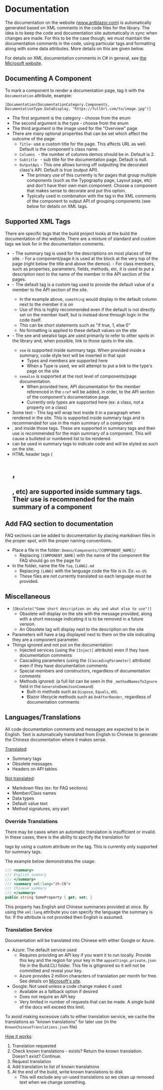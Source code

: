 # Documentation

The documentation on the website (www.antblazor.com) is automatically generated based on XML comments in the code files for the library. The idea is to keep the code and documentation site automatically in sync when changes are made. For this to be the case though, we must maintain the documentation comments in the code, using particular tags and formatting along with some data attributes. More details on this are given below. 

For details on XML documentation comments in C# in general, see [the Microsoft website](https://learn.microsoft.com/en-us/dotnet/csharp/language-reference/xmldoc/).



## Documenting A Component

To mark a component to render a documentation page, tag it with the `Documentation` attribute, example:

`[Documentation(DocumentationCategory.Components, DocumentationType.DataDisplay, "https://fullUrl.com/to/image.jpg")]`

- The first argument is the category - choose from the enum
- The second argument is the type - choose from the enum
- The third argument is the image used for the "Overview" page
- There are many optional properties that can be set which affect the outcome of the page:
  - `Title`- use a custom title for the page. This affects URL as well. Default is the component's class name.
  - `Columns ` - the number of columns demos should be in. Default is 2.
  - `Subtitle ` - sub title for the documentation page. Default is null.
  - `OutputApi` - This one allows turning off outputting the decorated class's API. Default is true (output API).
    - The primary use of this currently is for pages that group multiple components (such as the Typography page, Layout page, etc) and don't have their own main component. Choose a component that makes sense to decorate and put this option. 
    - Typically used in combination with the <seealso> tag in the XML comments of the component to output API of grouping components (see below for details on XML tags.



## Supported XML Tags

There are specific tags that the build project looks at the build the documentation of the website. There are a mixture of standard and custom tags we look for in the documentation comments.

- <summary> - The summary tag is used for the descriptions on most places of the site. 
  - For a component/page it is used at the block at the very top of the page (right below the title and above the demos).
  - For class members, such as properties, parameters, fields, methods, etc, it is used to put a description next to the name of the member in the API section of the pages.
- <default value="something" /> - The default tag is a custom tag used to provide the default value of a member to the API section of the site.
  - In the example above, `something` would display in the default column next to the member it is on
  - Use of this is highly recommended even if the default is not directly set on the member itself, but is instead done through logic in the code itself.
  - This can be short statements such as "if true, 1, else 0"
  - No formatting is applied to these default values on the site
- <seealso cref="SomethingTheLibrary" /> - The see and seealso tags are used primarily to refer to other spots in the library and, when possible, link to those spots in the site.
  - `see` is supported inside summary tags. When provided inside a summary, code style text will be inserted in that spot
    - Types and members are supported here
    - When a Type is used, we will attempt to put a link to the type's page on the site
  - `seealso` is supported at the root level of components/page documentation. 
    - When provided here, API documentation for the member referenced in the `cref` will be added, in order, to the API section of the component's documentation page.
    - Currently only types are supported here (ex: a class, not a property on a class)
- <para>Some text</para>  - This tag will wrap text inside it in a paragraph when rendered in the site. This is supported inside summary tags and is recommended for use in the main summary of a component
- <list type="bullet">, <list type="number"> and <item> inside those tags. These are supported in summary tags and their use is recommended for the main summary of a component. This will cause a bulleted or numbered list to be rendered.
- <c> can be used in summary tags to indicate code and will be styled as such on the site.
- HTML header tags (<h1>, <h2>, etc) are supported inside summary tags. Their use is recommended for the main summary of a component



## Add FAQ section to documentation

FAQ sections can be added to documentation by placing markdown files in the proper spot, with the proper naming conventions. 

- Place a file in the folder: `Demos/Components/[COMPONENT_NAME]/` 
  - Replacing `[COMPONENT_NAME]` with the name of the component the FAQ should go on the page for
- In the folder, name the file `faq.[LANG].md`
  - Replacing `[LANG]` with the language code the file is in. Ex: `en-US`
  - These files are not currently translated so each language must be provided.



## Miscellaneous 

- `[Obsolete("Some short description on why and what else to use")]` 
  - Obsolete will display on the site with the message provided, along with a short message indicating it is to be removed in a future version.
  - An Obsolete tag will display next to the description on the site
- Parameters will have a tag displayed next to them on the site indicating they are a component parameter.
- Things ignored and not put on the documentation:
  - Injected services (using the `[Inject]` attribute) even if they have documentation comments
  - Cascading parameters (using the `[CascadingParameter]` attribute) even if they have documentation comments
  - Special members and constructors, regardless of documentation comments
  - Methods ignored: (a full list can be seen in the `_methodNamesToIgnore` field in the `GenerateDemoJsonCommand`)
    - Built-in methods such as `Dispose`, `Equals`, etc. 
    - Blazor lifecycle methods such as `OnAfterRender`, regardless of documentation comments



## Languages/Translations

All code documentation comments and messages are expected to be in English. Text is automatically translated from English to Chinese to generate the Chinese documentation where it makes sense.

<u>Translated</u>:

- Summary tags
- Obsolete messages
- Headers on API tables

<u>Not translated</u>:

- Markdown files (ex: for FAQ sections)
- Member/Class names
- Data types
- Default value text
- Method signatures, any part

### Override Translations

There may be cases when an automatic translation is insufficient or invalid. In these cases, there is the ability to specify the translation for <summary> tags by using a custom attribute on the tag. This is currently only supported for summary tags. 

The example below demonstrates the usage: 

```c#
/// <summary>
/// English summary
/// </summary>
/// <summary xml:lang="zh-CN">
/// Chinese summary
/// </summary>
public string SomeProperty { get; set; }
```

This property has English and Chinese summaries provided at once. By using the `xml:lang` attribute you can specify the language the summary is for. If the attribute is not provided then English is assumed.

### Translation Service

Documentation will be translated into Chinese with either Google or Azure.

- Azure: The default service used
  - Requires providing an API key if you want it to run locally. Provide this key and the region for your key in the `appsettings.private.json` file in the Build.CLI folder. This file is gitignored so it will not be committed and reveal your key.
  - Azure provides 2 million characters of translation per month for free. See details on [Microsoft's site](https://azure.microsoft.com/en-us/pricing/details/cognitive-services/translator/#pricing).
- Google: Not used unless a code change makes it used
  - Available as a fallback option if desired
  - Does not require an API key
  - Very limited in number of requests that can be made. A single build of the docs will exceed this limit.



To avoid making excessive calls to either translation service, we cache the translations as "known translations" for later use (in the `KnownChineseTranslations.json` file)



<u>How it works</u>:

1. Translation requested
2. Check known translations - exists? Return the known translation. Doesn't exist? Continue.
3. Request translation
4. Add translation to list of known translations
5. At the end of the build, write known translations to disk
   - This will exclude any un-used translations so we clean up removed text when we change something.


